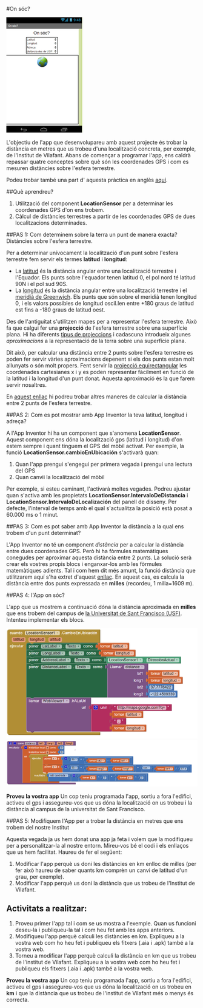 #On sóc?

![](img/onsoc_7_3.png)


L'objectiu de l'app que desenvolupareu amb aquest projecte és trobar la distància en metres que us trobeu d'una localització concreta, per exemple, de l'Institut de Vilafant. Abans de començar a programar l'app, ens caldrà repassar quatre conceptes sobre què són les coordenades GPS i com es mesuren distàncies sobre l'esfera terrestre.

Podeu trobar també una part d' aquesta pràctica en anglès [aquí](http://www.appinventor.org/content/CourseInABox/textingLocation/WhereAmI).



##Què aprendreu?

1. Utilització del component **LocationSensor** per a determinar les coordenades GPS d'on ens trobem.
2. Càlcul de distàncies terrestres a partir de les coordenades GPS de dues localitzacions determinades.




##PAS 1: Com determinem sobre la terra un punt de manera exacta? Distàncies sobre l'esfera terrestre.

Per a determinar unívocament la localització d'un punt sobre l'esfera terrestre fem servir els termes **latitud** i **longitud**:

* La [latitud](https://ca.wikipedia.org/wiki/Latitud) és la distància angular entre una localització terrestre i l'Equador. Els punts sobre l'equador tenen latitud 0, el pol nord té latitud 90N i el pol sud 90S.
* La [longitud](https://ca.wikipedia.org/wiki/Longitud_(geografia)) és la distància angular entre una localització terrestre i el [meridià de Greenwich](https://ca.wikipedia.org/wiki/Meridi%C3%A0_de_Greenwich). Els punts que són sobre el meridià tenen longitud 0, i els valors possibles de longitud oscil.len entre +180 graus de latitud est fins a -180 graus de latitud oest.

Des de l'antiguitat s'utilitzen mapes per a representar l'esfera terrestre. Això fa que calgui fer una **projecció** de l'esfera terrestre sobre una superfície plana. Hi ha diferents [tipus de projeccions](https://ca.wikipedia.org/wiki/Projecci%C3%B3_cartogr%C3%A0fica) i cadascuna introdueix algunes *aproximacions* a la representació de la terra sobre una superfície plana.

Dit això, per calcular una distància entre 2 punts sobre l'esfera terrestre es poden fer servir vàries aproximacions depenent si els dos punts estan molt allunyats o són molt propers. Fent servir la [projecció equirectangular](https://en.wikipedia.org/wiki/Equirectangular_projection) les coordenades cartesianes x i y es poden representar fàcilment en funció de la latitud i la longitud d'un punt donat. Aquesta aproximació és la que farem servir nosaltres.

En [aquest enllaç](http://geokoder.com/distances) hi podreu trobar altres maneres de calcular la distància entre 2 punts de l'esfera terrestre.



##PAS 2: Com es pot mostrar amb App Inventor la teva latitud, longitud i adreça?


A l'App Inventor hi ha un component que s'anomena **LocationSensor**. Aquest component ens dóna la localització gps (latitud i longitud) d'on estem sempre i quant tinguem el GPS del mòbil activat. Per exemple, la funció **LocationSensor.cambioEnUbicación** s'activarà quan:

1. Quan l'app prengui s'engegui per primera vegada i prengui una lectura del GPS
2. Quan canvii la localització del mòbil

Per exemple, si esteu caminant, l'activarà moltes vegades. Podreu ajustar quan s'activa amb les propietats **LocationSensor.IntervaloDeDistancia** i  **LocationSensor.IntervaloDeLocalización** del panell de disseny. Per defecte, l'interval de temps amb el qual s'actualitza la posició està posat a 60.000 ms o 1 minut.


##PAS 3: Com es pot saber amb App Inventor la distància a la qual ens trobem d'un punt determinat?


L'App Inventor no té un component *distància* per a calcular la distància entre dues coordenades GPS. Però hi ha fòrmules matemàtiques conegudes per aproximar aquesta distància entre 2 punts. La solució serà crear els vostres propis blocs i enganxar-los amb les fòrmules matemàtiques adients. Tal i com hem dit més amunt, la funció distància que utilitzarem aquí s'ha extret d'aquest [enllaç](http://geokoder.com/distances). En aquest cas, es calcula la distància entre dos punts expressada en **milles** (recordeu, 1 milla=1609 m).

##PAS 4: l'App on sóc?

L'app que us mostrem a continuació dóna la distància aproximada en **milles** que ens trobem del campus de [la Universitat de Sant Francisco (USF)](https://www.usfca.edu/). Intenteu implementar els blocs.

![](img/onsoc_7_1.png)
![](img/onsoc_7_2.png)

**Proveu la vostra app**
Un cop teniu programada l'app, sortiu a fora l'edifici, activeu el gps i assegureu-vos que us dóna la localització on us trobeu i la distància al campus de la universitat de Sant Francisco.

##PAS 5: Modifiquem l'App per a trobar la distància en metres que ens trobem del nostre Institut

Aquesta vegada ja us hem donat una app ja feta i volem que la modifiqueu per a personalitzar-la al nostre entorn. Mireu-vos bé el codi i els enllaços que us hem facilitat. Haureu de fer el següent:

1. Modificar l'app perquè us doni les distàncies en km enlloc de milles (per fer això haureu de saber quants km comprèn un canvi de latitud d'un grau, per exemple).
2. Modificar l'app perquè us doni la distància que us trobeu de l'Institut de Vilafant.


## Activitats a realitzar:

1. Proveu primer l'app tal i com se us mostra a l'exemple. Quan us funcioni deseu-la i publiqueu-la tal i com heu fet amb les apps anteriors.
2. Modifiqueu l'app perquè calculi les distàncies en km. Expliqueu a la vostra web com ho heu fet i publiqueu els fitxers (.aia i .apk) també a la vostra web.
3. Torneu a modificar l'app perquè calculi la distància en km que us trobeu de l'institut de Vilafant. Expliqueu a la vostra web com ho heu fet i publiqueu els fitxers (.aia i .apk) també a la vostra web.

**Proveu la vostra app**
Un cop teniu programada l'app, sortiu a fora l'edifici, activeu el gps i assegureu-vos que us dóna la localització on us trobeu en **km** i que la distància que us trobeu de l'institut de Vilafant més o menys és correcta.

